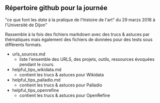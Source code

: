 ## Répertoire github pour la journée
"ce que font les *data* à la pratique de l'histoire de l'art" du 29 marzs 2018 à l'Université de Dijon"

Rassemble à la fois des fichiers markdown avec des trucs & astuces par thématiques mais également des fichiers de données pour des tests sous différents formats.

* urls_sources.md
  * liste l'ensemble des URLS, des projets, outils, ressources évoquées pendant le cours.
* helpful_tips_wikidata.md
  * contient les trucs & astuces  pour Wikidata
* helpful_tips_palladio.md
  * contient les trucs & astuces  pour Palladio
* helpful_tips_openrefine
  * contient les trucs & astuces  pour OpenRefine
